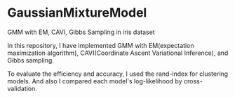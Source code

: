 # GaussianMixtureModel
GMM with EM, CAVI, Gibbs Sampling in iris dataset

In this repository, I have implemented GMM with EM(expectation maximization algorithm), CAVI(Coordinate Ascent Variational Inference), and Gibbs sampling.

To evaluate the efficiency and accuracy, I used the rand-index for clustering models. And also I compared each model's log-likelihood by cross-validation.
